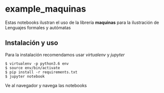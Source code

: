 # example_maquinas

Estas notebooks ilustran el uso de la librería __maquinas__ para la ilustración
de Lenguajes formales y autómatas

## Instalación y uso

Para la instalación recomendamos usar _virtualenv_ y _jupyter_

    $ virtualenv -p python3.6 env
    $ source env/bin/activate
    $ pip install -r requirements.txt
    $ jupyter notebook

Ve al navegador y navega las notebooks
